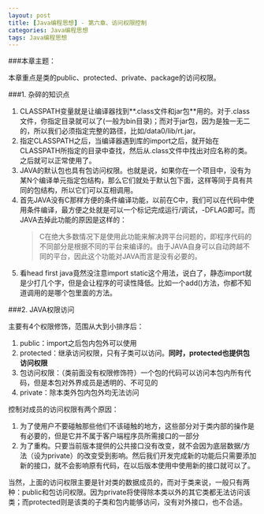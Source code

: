 ```yaml
---
layout: post
title: [Java编程思想] - 第六章、访问权限控制
categories: Java编程思想
tags: Java编程思想
---
```


###本章主题：

本章重点是类的public、protected、private、package的访问权限。

###1. 杂碎的知识点

1. CLASSPATH变量就是让编译器找到**.class文件和jar包**用的。对于.class文件，你指定目录就可以了(一般为bin目录)；而对于jar包，因为是独一无二的，所以我们必须指定完整的路径，比如/data0/lib/rt.jar。
2. 指定CLASSPATH之后，当编译器遇到库的import之后，就开始在CLASSPATH所指定的目录中查找，然后从.class文件中找出对应名称的类。之后就可以正常使用了。
3. JAVA的默认包也具有包访问权限。也就是说，如果你在一个项目中，没有为某N个编译单元指定包结构，那么它们就处于默认包下面，这样等同于具有共同的包结构，所以它们可以互相调用。
4. 首先JAVA没有C那样方便的条件编译功能，以前在C中，我们可以在代码中使用条件编译，最方便之处就是可以一个标记完成运行/调试，-DFLAG即可。而JAVA去掉此功能的原因是这样的：
	> C在绝大多数情况下是使用此功能来解决跨平台问题的，即程序代码的不同部分是根据不同的平台来编译的。由于JAVA自身可以自动跨越不同的平台，因此这个功能对JAVA而言是没有必要的。
5. 看head first java竟然没注意import static这个用法，说白了，静态import就是少打几个字，但是会让程序的可读性降低。比如一个add()方法，你都不知道调用的是哪个包里面的方法。

###2. JAVA权限访问

主要有4个权限修饰，范围从大到小排序后：

1. public：import之后包内包外可以使用
2. protected：继承访问权限，只有子类可以访问。**同时，protected也提供包访问权限**
3. 包访问权限：（类前面没有权限修饰符）一个包的代码可以访问本包内所有代码，但是本包对外界成员是透明的、不可见的
4. private：除本类外包内包外均无法访问

控制对成员的访问权限有两个原因：
	
1. 为了使用户不要碰触那些他们不该碰触的地方，这些部分对于类内部的操作是有必要的，但是它并不属于客户端程序员所需接口的一部分
2. 为了重构。只要当前版本提供的公共接口没有改变，就不会因为底层数据/方法（设为private）的改变受到影响。然后我们开发完成新的功能后只需要添加新的接口，就不会影响原有代码，在以后版本使用中使用新的接口就可以了。

当然，上面的访问权限主要是针对类的数据成员的，而对于类来说，一般只有两种：public和包访问权限。因为private将使得除本类以外的其它类都无法访问该类；而protected则是该类的子类和包内能够访问，没有对外接口，也不合适。

